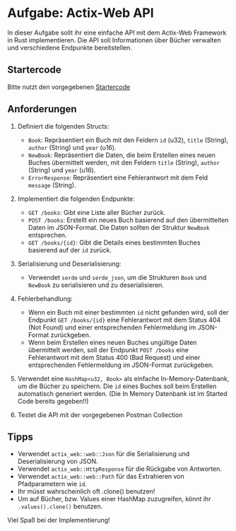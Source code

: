 # Aufgabe: Actix-Web API

In dieser Aufgabe sollt ihr eine einfache API mit dem Actix-Web Framework in Rust implementieren. Die API soll Informationen über Bücher verwalten und verschiedene Endpunkte bereitstellen.

## Startercode
Bitte nutzt den vorgegebenen [Startercode](https://github.com/Amueller36/rust-workshop-actix-startercode/tree/main)

## Anforderungen

1. Definiert die folgenden Structs:
   - `Book`: Repräsentiert ein Buch mit den Feldern `id` (u32), `title` (String), `author` (String) und `year` (u16).
   - `NewBook`: Repräsentiert die Daten, die beim Erstellen eines neuen Buches übermittelt werden, mit den Feldern `title` (String), `author` (String) und `year` (u16).
   - `ErrorResponse`: Repräsentiert eine Fehlerantwort mit dem Feld `message` (String).

2. Implementiert die folgenden Endpunkte:
   - `GET /books`: Gibt eine Liste aller Bücher zurück.
   - `POST /books`: Erstellt ein neues Buch basierend auf den übermittelten Daten im JSON-Format. Die Daten sollten der Struktur `NewBook` entsprechen.
   - `GET /books/{id}`: Gibt die Details eines bestimmten Buches basierend auf der `id` zurück.

3. Serialisierung und Deserialisierung:
   - Verwendet `serde` und `serde_json`, um die Strukturen `Book` und `NewBook` zu serialisieren und zu deserialisieren.

4. Fehlerbehandlung:
   - Wenn ein Buch mit einer bestimmten `id` nicht gefunden wird, soll der Endpunkt `GET /books/{id}` eine Fehlerantwort mit dem Status 404 (Not Found) und einer entsprechenden Fehlermeldung im JSON-Format zurückgeben.
   - Wenn beim Erstellen eines neuen Buches ungültige Daten übermittelt werden, soll der Endpunkt `POST /books` eine Fehlerantwort mit dem Status 400 (Bad Request) und einer entsprechenden Fehlermeldung im JSON-Format zurückgeben.

5. Verwendet eine `HashMap<u32, Book>` als einfache In-Memory-Datenbank, um die Bücher zu speichern. Die `id` eines Buches soll beim Erstellen automatisch generiert werden.
(Die In Memory Datenbank ist im Started Code bereits gegeben!!)

6. Testet die API mit der vorgegebenen Postman Collection

## Tipps

- Verwendet `actix_web::web::Json` für die Serialisierung und Deserialisierung von JSON.
- Verwendet `actix_web::HttpResponse` für die Rückgabe von Antworten.
- Verwendet `actix_web::web::Path` für das Extrahieren von Pfadparametern wie `id`.
- Ihr müsst wahrscheinlich oft .clone() benutzen!
- Um auf Bücher, bzw. Values einer HashMap zuzugreifen, könnt ihr `.values().clone()` benutzen.

Viel Spaß bei der Implementierung!
